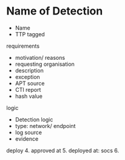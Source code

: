 # Name of Detection

- Name
- TTP tagged 

requirements 

- motivation/ reasons 
- requesting organisation
- description 
- exception 
- APT source
- CTI report
- hash value 

logic
- Detection logic
- type: network/ endpoint 
- log source 
- evidence

deploy
4. approved at
5. deployed at: socs
6. 